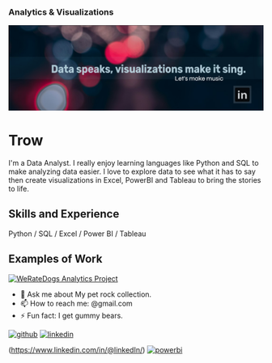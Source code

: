 
### Analytics & Visualizations
[LinkedIn]: https://www.linkedin.com/in/cyndimorris/
[![LinkedIn](https://github.com/TrowWay/trowway/blob/main/DataProfile%20banner3.png)][LinkedIn]  
# Trow  
I'm a Data Analyst. I really enjoy learning languages like Python and SQL to make analyzing data easier. I love to explore data to see what it has to say then create visualizations in Excel, PowerBI and Tableau to bring the stories to life.

## Skills and Experience  
Python / SQL / Excel / Power BI / Tableau  

## Examples of Work  
[<img src="dog_with_hat.gif" alt="WeRateDogs Analytics Project" style="width:200px">](https://github.com/TrowWay/AnalyticsPortfolio/blob/main/WeRateDogs.ipynb)

- 💬 Ask me about My pet rock collection. 
- 📫 How to reach me: @gmail.com 
- ⚡ Fun fact: I get gummy bears. 


[<img src='https://cdn.jsdelivr.net/npm/simple-icons@3.0.1/icons/github.svg' alt='github' height='40'>](https://github.com/trowway)  [<img src='https://cdn.jsdelivr.net/npm/simple-icons@3.0.1/icons/linkedin.svg' alt='linkedin' height='40'>](https://www.linkedin.com/in/@linkedIn/)  

(https://www.linkedin.com/in/@linkedIn/)  [<img src='https://cdn.jsdelivr.net/npm/simple-icons@3.0.1/icons/powerbi.svg' alt='powerbi' height='40'>](/trowway/Excel)  






